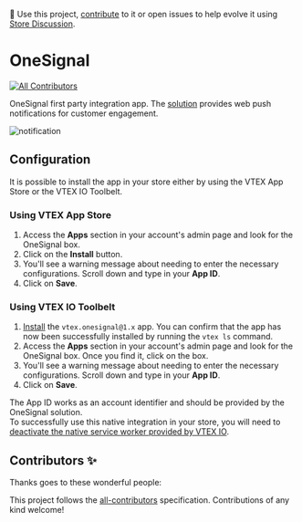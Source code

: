 📢 Use this project, [contribute](https://github.com/vtex-apps/onesignal) to it or open issues to help evolve it using [Store Discussion](https://github.com/vtex-apps/store-discussion).

# OneSignal

<!-- ALL-CONTRIBUTORS-BADGE:START - Do not remove or modify this section -->
[![All Contributors](https://img.shields.io/badge/all_contributors-0-orange.svg?style=flat-square)](#contributors-)
<!-- ALL-CONTRIBUTORS-BADGE:END -->

OneSignal first party integration app. The [solution](https://onesignal.com/) provides web push notifications for customer engagement.

![notification](https://user-images.githubusercontent.com/284515/88438151-68a06f80-cdde-11ea-8624-2626d8464f5d.png)

## Configuration

It is possible to install the app in your store either by using the VTEX App Store or the VTEX IO Toolbelt.

### Using VTEX App Store

1. Access the **Apps** section in your account's admin page and look for the OneSignal box.
2. Click on the **Install** button.
3. You'll see a warning message about needing to enter the necessary configurations. Scroll down and type in your **App ID**.
4. Click on **Save**.

### Using VTEX IO Toolbelt

1. [Install](https://vtex.io/docs/recipes/development/installing-an-app/) the `vtex.onesignal@1.x` app. You can confirm that the app has now been successfully installed by running the `vtex ls` command. 
2. Access the **Apps** section in your account's admin page and look for the OneSignal box. Once you find it, click on the box.
4. You'll see a warning message about needing to enter the necessary configurations. Scroll down and type in your **App ID**.
5. Click on **Save**.

<div class="alert alert-info">
The App ID works as an account identifier and should be provided by the OneSignal solution. 
</div>

<div class="alert alert-warning">
To successfully use this native integration in your store, you will need to <a href="https://vtex.io/docs/recipes/store-management/deactivating-the-vtex-io-native-service-worker/">deactivate the native service worker provided by VTEX IO</a>.
</div>

<!-- DOCS-IGNORE:start -->
## Contributors ✨

Thanks goes to these wonderful people:

<!-- ALL-CONTRIBUTORS-LIST:START - Do not remove or modify this section -->
<!-- prettier-ignore-start -->
<!-- markdownlint-disable -->
<!-- markdownlint-enable -->
<!-- prettier-ignore-end -->
<!-- ALL-CONTRIBUTORS-LIST:END -->

This project follows the [all-contributors](https://github.com/all-contributors/all-contributors) specification. Contributions of any kind welcome!
<!-- DOCS-IGNORE:end -->
